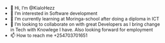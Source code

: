 - 👋 Hi, I’m @KialoHezz
- 👀 I’m interested in Software development
- 🌱 I’m currently learning at Moringa-school after doing a diploma in ICT
- 💞️ I’m looking to collaborate on with great Developers as I bring change in Tech with Knowlege I have. Also looking forward for employment
- 📫 How to reach me +254703701651 

<!---
KialoHezz/KialoHezz is a ✨ special ✨ repository because its `README.md` (this file) appears on your GitHub profile.
You can click the Preview link to take a look at your changes.
--->
